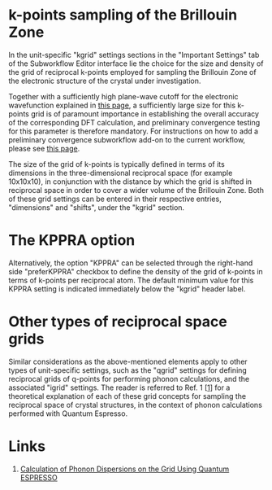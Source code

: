 # k-points sampling of the Brillouin Zone

In the unit-specific "kgrid" settings sections in the "Important Settings" tab of the Subworkflow Editor interface lie the choice for the size and density of the grid of reciprocal k-points employed for sampling the Brillouin Zone of the electronic structure of the crystal under investigation. 

Together with a sufficiently high plane-wave cutoff for the electronic wavefunction explained in [this page](../../methods/pseudopotential/cutoffs.md), a sufficiently large size for this k-points grid is of paramount importance in establishing the overall accuracy of the corresponding DFT calculation, and preliminary convergence testing for this parameter is therefore mandatory. For instructions on how to add a preliminary convergence subworkflow add-on to the current workflow, please see [this page](../../workflow-designer/subworkflow-editor/actions-menu.md). 

The size of the grid of k-points is typically defined in terms of its dimensions in the three-dimensional reciprocal space (for example 10x10x10), in conjunction with the distance by which the grid is shifted in  reciprocal space in order to cover a wider volume of the Brillouin Zone. Both of these grid settings can be entered in their respective entries, "dimensions" and "shifts", under the "kgrid" section.

# The KPPRA option
 
 Alternatively, the option "KPPRA" can be selected through the right-hand side "preferKPPRA" checkbox to define the density of the grid of k-points in terms of k-points per reciprocal atom. The default minimum value for this KPPRA setting is indicated immediately below the "kgrid" header label.

# Other types of reciprocal space grids 

 Similar considerations as the above-mentioned elements apply to other types of unit-specific settings, such as the "qgrid" settings for defining reciprocal grids of q-points for performing phonon calculations, and the associated "igrid" settings. The reader is referred to Ref. 1 [[1](#links)] for a theoretical explanation of each of these grid concepts for sampling the reciprocal space of crystal structures, in the context of phonon calculations performed with Quantum Espresso. 
 
# Links

1. [Calculation of Phonon Dispersions on the Grid Using Quantum ESPRESSO](http://users.ictp.it/~pub_off/lectures/lns024/10-giannozzi/10-giannozzi.pdf)

